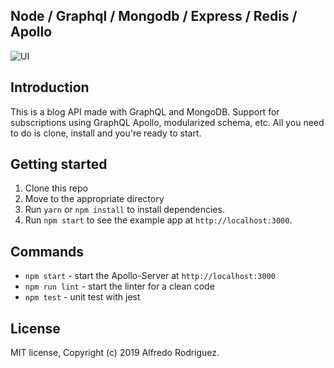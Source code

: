 ## Node / Graphql / Mongodb / Express / Redis / Apollo

![UI](/graphql.png?raw=true)

## Introduction

This is a blog API made with GraphQL and MongoDB. Support for subscriptions using GraphQL Apollo, modularized schema, etc. All you need to do is clone, install and you're ready to start.

## Getting started

1. Clone this repo
2. Move to the appropriate directory<br />
3. Run `yarn` or `npm install` to install dependencies.<br />
4. Run `npm start` to see the example app at `http://localhost:3000`.

## Commands

- `npm start` - start the Apollo-Server at `http://localhost:3000`
- `npm run lint` - start the linter for a clean code
- `npm test` - unit test with jest

## License

MIT license, Copyright (c) 2019 Alfredo Rodriguez.
